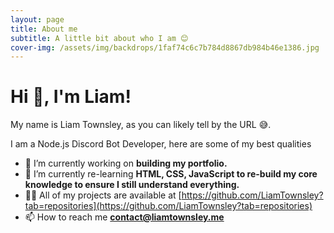 ```yaml
---
layout: page
title: About me
subtitle: A little bit about who I am 😊
cover-img: /assets/img/backdrops/1faf74c6c7b784d8867db984b46e1386.jpg
---
```

# Hi 👋, I'm Liam!
My name is Liam Townsley, as you can likely tell by the URL 😅.

I am a Node.js Discord Bot Developer, here are some of my best qualities
- 🔭 I’m currently working on **building my portfolio.**
- 🌱 I’m currently re-learning **HTML, CSS, JavaScript to re-build my core knowledge to ensure I still understand everything.**
- 👨‍💻 All of my projects are available at [https://github.com/LiamTownsley?tab=repositories](https://github.com/LiamTownsley?tab=repositories)
- 📫 How to reach me **contact@liamtownsley.me**

